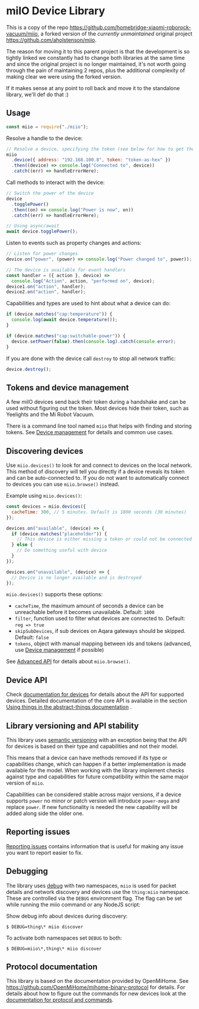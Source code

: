 # miIO Device Library

This is a copy of the repo https://github.com/homebridge-xiaomi-roborock-vacuum/miio, a forked version of the _currently
unmaintained_ original project https://github.com/aholstenson/miio.

The reason for moving it to this parent project is that the development is so tightly linked we constantly had to change
both libraries at the same time and since the original project is no longer maintained, it's not worth going through the
pain of maintaining 2 repos, plus the additional complexity of making clear we were using the forked version.

If it makes sense at any point to roll back and move it to the standalone library, we'll def do that :)

## Usage

```javascript
const miio = require("./miio");
```

Resolve a handle to the device:

```javascript
// Resolve a device, specifying the token (see below for how to get the token)
miio
  .device({ address: "192.168.100.8", token: "token-as-hex" })
  .then((device) => console.log("Connected to", device))
  .catch((err) => handleErrorHere);
```

Call methods to interact with the device:

```javascript
// Switch the power of the device
device
  .togglePower()
  .then((on) => console.log("Power is now", on))
  .catch((err) => handleErrorHere);

// Using async/await
await device.togglePower();
```

Listen to events such as property changes and actions:

```javascript
// Listen for power changes
device.on("power", (power) => console.log("Power changed to", power));

// The device is available for event handlers
const handler = ({ action }, device) =>
  console.log("Action", action, "performed on", device);
device1.on("action", handler);
device2.on("action", handler);
```

Capabilities and types are used to hint about what a device can do:

```javascript
if (device.matches("cap:temperature")) {
  console.log(await device.temperature());
}

if (device.matches("cap:switchable-power")) {
  device.setPower(false).then(console.log).catch(console.error);
}
```

If you are done with the device call `destroy` to stop all network traffic:

```javascript
device.destroy();
```

## Tokens and device management

A few miIO devices send back their token during a handshake and can be used without figuring out the token. Most devices
hide their token, such as Yeelights and the Mi Robot Vacuum.

There is a command line tool named `miio` that helps with finding and storing tokens.
See [Device management](docs/management.md) for details and common use cases.

## Discovering devices

Use `miio.devices()` to look for and connect to devices on the local network. This method of discovery will tell you
directly if a device reveals its token and can be auto-connected to. If you do not want to automatically connect to
devices you can use `miio.browse()` instead.

Example using `miio.devices()`:

```javascript
const devices = miio.devices({
  cacheTime: 300, // 5 minutes. Default is 1800 seconds (30 minutes)
});

devices.on("available", (device) => {
  if (device.matches("placeholder")) {
    // This device is either missing a token or could not be connected to
  } else {
    // Do something useful with device
  }
});

devices.on("unavailable", (device) => {
  // Device is no longer available and is destroyed
});
```

`miio.devices()` supports these options:

- `cacheTime`, the maximum amount of seconds a device can be unreachable before it becomes unavailable. Default: `1800`
- `filter`, function used to filter what devices are connected to. Default: `reg => true`
- `skipSubDevices`, if sub devices on Aqara gateways should be skipped. Default: `false`
- `tokens`, object with manual mapping between ids and tokens (advanced, use [Device management](docs/management.md) if
  possible)

See [Advanced API](docs/advanced-api.md) for details about `miio.browse()`.

## Device API

Check [documentation for devices](docs/devices/README.md) for details about the API for supported devices. Detailed
documentation of the core API is available in the
section [Using things in the abstract-things documentation](http://abstract-things.readthedocs.io/en/latest/using-things.html)
.

## Library versioning and API stability

This library uses [semantic versioning](http://semver.org/) with an exception being that the API for devices is based on
their type and capabilities and not their model.

This means that a device can have methods removed if its type or capabilities change, which can happen if a better
implementation is made available for the model. When working with the library implement checks against type and
capabilities for future compatibility within the same major version of `miio`.

Capabilities can be considered stable across major versions, if a device supports `power` no minor or patch version will
introduce `power-mega` and replace `power`. If new functionality is needed the new capability will be added along side
the older one.

## Reporting issues

[Reporting issues](docs/reporting-issues.md) contains information that is useful for making any issue you want to report
easier to fix.

## Debugging

The library uses [debug](https://github.com/visionmedia/debug) with two namespaces, `miio` is used for packet details
and network discovery and devices use the `thing:miio` namespace. These are controlled via the `DEBUG`
environment flag. The flag can be set while running the miio command or any NodeJS script:

Show debug info about devices during discovery:

```
$ DEBUG=thing\* miio discover
```

To activate both namespaces set `DEBUG` to both:

```
$ DEBUG=miio\*,thing\* miio discover
```

## Protocol documentation

This library is based on the documentation provided by OpenMiHome.
See https://github.com/OpenMiHome/mihome-binary-protocol for details. For details about how to figure out the commands
for new devices look at the
[documentation for protocol and commands](docs/protocol.md).
